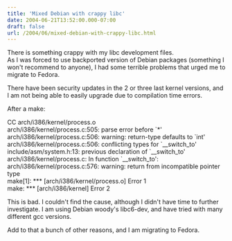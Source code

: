 ```yaml
---
title: 'Mixed Debian with crappy libc'
date: 2004-06-21T13:52:00.000-07:00
draft: false
url: /2004/06/mixed-debian-with-crappy-libc.html
---
```


There is something crappy with my libc development files.  
As I was forced to use backported version of Debian packages (something I won't recommend to anyone), I had some terrible problems that urged me to migrate to Fedora.  
  
There have been security updates in the 2 or three last kernel versions, and I am not being able to easily upgrade due to compilation time errors.  
  
After a make:  
  
CC arch/i386/kernel/process.o  
arch/i386/kernel/process.c:505: parse error before \`\*'  
arch/i386/kernel/process.c:506: warning: return-type defaults to \`int'  
arch/i386/kernel/process.c:506: conflicting types for \`\_\_switch\_to'  
include/asm/system.h:13: previous declaration of \`\_\_switch\_to'  
arch/i386/kernel/process.c: In function \`\_\_switch\_to':  
arch/i386/kernel/process.c:576: warning: return from incompatible pointer type  
make\[1\]: \*\*\* \[arch/i386/kernel/process.o\] Error 1  
make: \*\*\* \[arch/i386/kernel\] Error 2  
  
  
This is bad. I couldn't find the cause, although I didn't have time to further investigate. I am using Debian woody's libc6-dev, and have tried with many different gcc versions.  
  
Add to that a bunch of other reasons, and I am migrating to Fedora.
